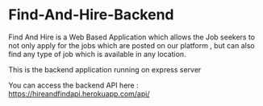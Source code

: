 # Find-And-Hire-Backend

Find And Hire is a Web Based Application which allows the Job seekers to not only apply for the jobs which are posted on our platform , but can also find any type of job which is available in any location.

This is the backend application running on express server

You can access the backend API here : https://hireandfindapi.herokuapp.com/api/
